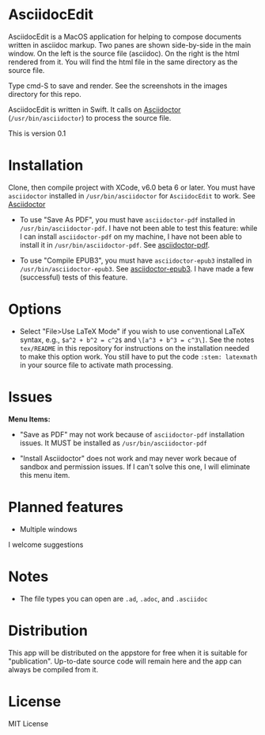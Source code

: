 AsciidocEdit
===========

AsciidocEdit is a MacOS application for helping to compose 
documents written in asciidoc markup.  Two panes are
shown side-by-side in the main window.  On the left
is the source file (asciidoc).  On the right is the
html rendered from it.  You will find the html file in
the same directory as the source file.   

Type cmd-S to save and render.
See the screenshots in the images directory for this repo.

AsciidocEdit is written in Swift.  It calls on 
[Asciidoctor](http://asciidoctor.org) (`/usr/bin/asciidoctor`) to process
the source file. 

This is version 0.1

Installation
============

Clone, then compile project with XCode, v6.0 beta 6 or later. You must have `asciidoctor` 
installed in `/usr/bin/asciidoctor` for `AsciidocEdit` to work.  See [Asciidoctor](http://asciidoctor.org)

- To use "Save As PDF", you must have `asciidoctor-pdf` installed in `/usr/bin/asciidoctor-pdf`.
I have not been able to test this feature: while I can install `asciidoctor-pdf` on my
machine, I have not been able to install it in `/usr/bin/asciidoctor-pdf`.
See [asciidoctor-pdf](https://github.com/asciidoctor/asciidoctor-pdf).

- To use "Compile EPUB3", you must have `asciidoctor-epub3` installed in `/usr/bin/asciidoctor-epub3`.
See [asciidoctor-epub3](https://github.com/asciidoctor/asciidoctor-epub3).  I have made 
a few (successful) tests of this feature. 

Options
=======

- Select "File>Use LaTeX Mode" if you wish to use conventional LaTeX syntax, e.g.,
`$a^2 + b^2 = c^2$` and `\[a^3 + b^3 = c^3\]`.  See the notes `tex/README` in this
repository for instructions on the installation needed to make this option work.
You still have to put the code `:stem: latexmath` in your source file to activate
math processing.

Issues
======

**Menu Items:**

- "Save as PDF" may not work because of `asciidoctor-pdf` installation
issues.  It MUST be installed as `/usr/bin/asciidoctor-pdf`

- "Install Asciidoctor" does not work and may never work becaue
of sandbox and permission issues.  If I can't solve this one,
I will eliminate this menu item.


Planned features
===============

- Multiple windows


I welcome suggestions

Notes
=====

- The file types you can open are `.ad`, `.adoc`, and `.asciidoc`


Distribution
============

This app will be distributed on the appstore
for free when it is suitable for "publication".  Up-to-date source
code will remain here and the app can always be compiled
from it.


License
=======

MIT License
